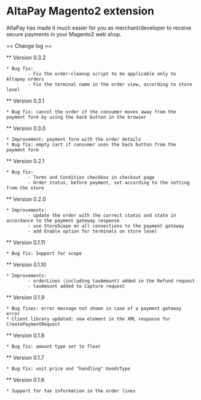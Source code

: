 # AltaPay Magento2 extension

AltaPay has made it much easier for you as merchant/developer to receive secure payments in your Magento2
web shop.


== Change log ==

** Version 0.3.2

    * Bug fix:
            - Fix the order-cleanup script to be applicable only to Altapay orders
            - Fix the terminal name in the order view, according to store level

** Version 0.3.1

    * Bug fix: cancel the order if the consumer moves away from the payment form by using the back button in the browser

** Version 0.3.0
    
    * Improvement: payment form with the order details 
    * Bug fix: empty cart if consumer uses the back button from the payment form

** Version 0.2.1

    * Bug fix: 
            - Terms and Condition checkbox in checkout page
            - Order status, before payment, set according to the setting from the store

** Version 0.2.0

    * Improvements: 
            - update the order with the correct status and state in accordance to the payment gateway response 
            - use StoreScope on all connections to the payment gateway
            - add Enable option for terminals on store level

** Version 0.1.11

    * Bug fix: Support for scope

** Version 0.1.10

    * Improvements: 
            - orderLines (including taxAmount) added in the Refund request
            - taxAmount added to Capture request


** Version 0.1.9

    * Bug fixes: error message not shown in case of a payment gateway error
    * Client library updated: new element in the XML response for CreatePaymentRequest

** Version 0.1.8

    * Bug fix: amount type set to float
    
** Version 0.1.7

    * Bug fix: unit price and "handling" GoodsType
    
** Version 0.1.6

    * Support for tax information in the order lines


